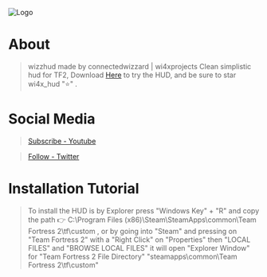![Logo](https://raw.githubusercontent.com/connectedwizzard/wi4x_hud/master/_storage/_bgtf.png)
# About
> wizzhud made by connectedwizzard | wi4xprojects
> Clean simplistic hud for TF2, Download [Here](https://github.com/connectedwizzard/wi4x_hud/archive/master.zip) to try the HUD, and be sure to star wi4x_hud "⭐" .
# Social Media
> [Subscribe - Youtube](https://www.youtube.com/channel/UCvLjgFPx4d84Xw629ofMJDg)

> [Follow - Twitter](https://twitter.com/connwizzard)
# Installation Tutorial
> To install the HUD is by Explorer press "Windows Key" + "R" and copy the path 👉 C:\Program Files (x86)\Steam\SteamApps\common\Team Fortress 2\tf\custom , or by going into "Steam" and pressing on "Team Fortress 2" with a "Right Click" on "Properties" then "LOCAL FILES" and "BROWSE LOCAL FILES" it will open "Explorer Window" for "Team Fortress 2 File Directory" "steamapps\common\Team Fortress 2\tf\custom"
